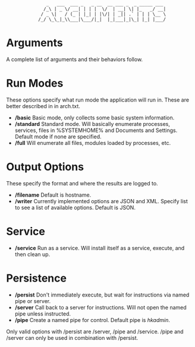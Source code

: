                    _   ___  ___ _   _ __  __ ___ _  _ _____ ___ 
                  /_\ | _ \/ __| | | |  \/  | __| \| |_   _/ __|
                 / _ \|   / (_ | |_| | |\/| | _|| .` | | | \__ \
                /_/ \_\_|_\\___|\___/|_|  |_|___|_|\_| |_| |___/
                                                                
# Arguments

A complete list of arguments and their behaviors follow.

# Run Modes

These options specify what run mode the application will run in. These are better described in in arch.txt.

- **/basic** Basic mode, only collects some basic system information.
- **/standard** Standard mode. Will basically enumerate processes, services, files in %SYSTEMHOME% and Documents and Settings. Default mode if none are specified.
- **/full** Will enumerate all files, modules loaded by processes, etc. 

# Output Options

These specify the format and where the results are logged to. 

- **/filename** *<filename>* Default is hostname.
- **/writer** *<writername>* Currently implemented options are JSON and XML. Specify list to see a list of available options. Default is JSON.

# Service

- **/service** Run as a service. Will install itself as a service, execute, and then clean up.

# Persistence

- **/persist** Don't immediately execute, but wait for instructions via named pipe or server. 
- **/server** *<server>* Call back to a server for instructions. Will not open the named pipe unless instructed.
- **/pipe** *<pipe>* Create a named pipe for control. Default pipe is *hkadmin*.

Only valid options with /persist are /server, /pipe and /service. /pipe and /server can only be used in combination with /persist. 
